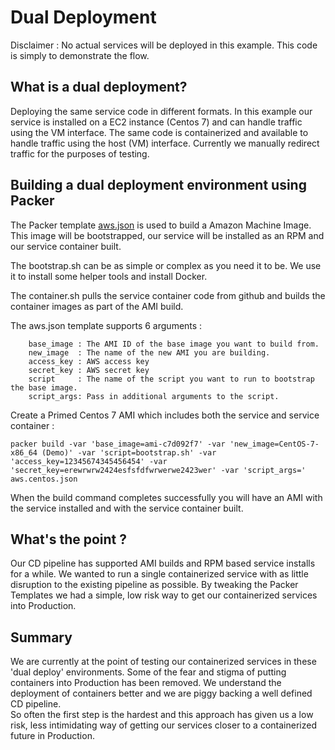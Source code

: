 # Dual Deployment

Disclaimer : No actual services will be deployed in this example.  This code is simply to demonstrate the flow. 

## What is a dual deployment?

Deploying the same service code in different formats.  In this example our service is installed on a EC2 instance (Centos 7) and can handle traffic using the VM interface.  The same code is containerized and available to handle traffic using the host (VM) interface.  Currently we manually redirect traffic for the purposes of testing.

## Building a dual deployment environment using Packer

The Packer template [aws.json](aws.centos.json) is used to build a Amazon Machine Image. This image will be bootstrapped, our service will be installed as an RPM and our service container built. 

The bootstrap.sh can be as simple or complex as you need it to be.  We use it to install some helper tools and install Docker.

The container.sh pulls the service container code from github and builds the container images as part of the AMI build.  

The aws.json template supports 6 arguments :

```
    base_image : The AMI ID of the base image you want to build from.
    new_image  : The name of the new AMI you are building.
    access_key : AWS access key 
    secret_key : AWS secret key
    script     : The name of the script you want to run to bootstrap the base image.
    script_args: Pass in additional arguments to the script.
```

Create a Primed Centos 7 AMI which includes both the service and service container :

```
packer build -var 'base_image=ami-c7d092f7' -var 'new_image=CentOS-7-x86_64 (Demo)' -var 'script=bootstrap.sh' -var 'access_key=12345674345456454' -var 'secret_key=erewrwrw2424esfsfdfwrwerwe2423wer' -var 'script_args=' aws.centos.json
```

When the build command completes successfully you will have an AMI with the service installed and with the service container built.

## What's the point ?

Our CD pipeline has supported AMI builds and RPM based service installs for a while.  We wanted to run a single containerized service with as little disruption to the existing pipeline as possible.  By tweaking the Packer Templates we had a simple, low risk way to get our containerized services into Production.  

## Summary

We are currently at the point of testing our containerized services in these 'dual deploy' environments. Some of the fear and stigma of putting containers into Production has been removed.  We understand the deployment of containers better and we are piggy backing a well defined CD pipeline.  
So often the first step is the hardest and this approach has given us a low risk, less intimidating way of getting our services closer to a containerized future in Production.  


